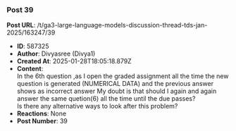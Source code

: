 ### Post 39
**Post URL**: /t/ga3-large-language-models-discussion-thread-tds-jan-2025/163247/39
- **ID**: 587325
- **Author**: Divyasree (Divya1)
- **Created At**: 2025-01-28T18:05:18.879Z
- **Content**:  
  In the 6th question ,as I open the graded assignment all the time the new question is generated (NUMERICAL DATA) and the previous answer shows as incorrect answer
My doubt is that should I again and again answer the same quetion(6) all the time until the due passes?<br>
Is there any alternative ways to look after this problem?
- **Reactions**: None
- **Post Number**: 39

